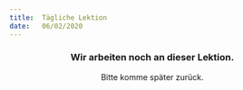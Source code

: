 ```yaml
---
title:  Tägliche Lektion
date:   06/02/2020
---
```


### <center>Wir arbeiten noch an dieser Lektion.</center>
<center>Bitte komme später zurück.</center>